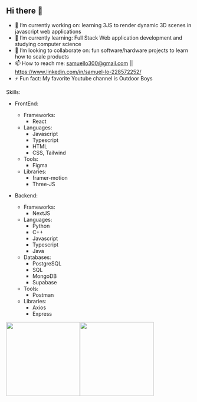 ## Hi there 👋 
- 🔭 I’m currently working on: learning 3JS to render dynamic 3D scenes in javascript web applications
- 🌱 I’m currently learning: Full Stack Web application development and studying computer science
- 👯 I’m looking to collaborate on: fun software/hardware projects to learn how to scale products
- 📫 How to reach me: samuello300@gmail.com || https://www.linkedin.com/in/samuel-lo-228572252/
- ⚡ Fun fact: My favorite Youtube channel is Outdoor Boys

Skills: 
 - FrontEnd: 
     - Frameworks:
       - React
     - Languages:
       - Javascript
       - Typescript
       - HTML
       - CSS, Tailwind
     - Tools:
       - Figma
     - Libraries:
        - framer-motion
        - Three-JS
          
 - Backend:
     - Frameworks:
       - NextJS
     - Languages:
       - Python
       - C++
       - Javascript
       - Typescript
       - Java
     - Databases:
       - PostgreSQL
       - SQL
       - MongoDB
       - Supabase
     - Tools:
       - Postman 
     - Libraries:
       - Axios
       - Express



<img height="200" src="https://github-readme-stats.vercel.app/api/top-langs/?username=SamuelLo1"/><img  height="200" src="https://github-readme-stats.vercel.app/api?username=SamuelLo1&show_icons=true&rank_icon=github"/>



<!--
**SamuelLo1/SamuelLo1** is a ✨ _special_ ✨ repository because its `README.md` (this file) appears on your GitHub profile.

Here are some ideas to get you started:

- 🔭 I’m currently working on ...
- 🌱 I’m currently learning ...
- 👯 I’m looking to collaborate on ...
- 🤔 I’m looking for help with ...
- 💬 Ask me about ...
- 📫 How to reach me: ...
- 😄 Pronouns: ...
- ⚡ Fun fact: ...
-->
